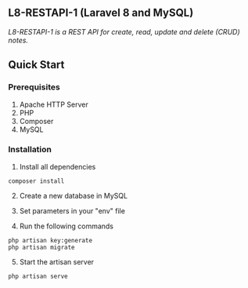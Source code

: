 ## L8-RESTAPI-1 (Laravel 8 and MySQL)

_L8-RESTAPI-1 is a REST API for create, read, update and delete (CRUD) notes._ 

## Quick Start

### Prerequisites

1. Apache HTTP Server
2. PHP
3. Composer
4. MySQL

### Installation
1. Install all dependencies
``` 
composer install
```
2. Create a new database in MySQL

3. Set parameters in your "env" file

4. Run the following commands
``` 
php artisan key:generate
php artisan migrate
```
5. Start the artisan server
``` 
php artisan serve
```
